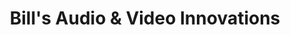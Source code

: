 ---
title: "Bill's Audio & Video Innovations"
url: /vero-beach/bills-audio-and-video-innovations/
shop: electronics
---